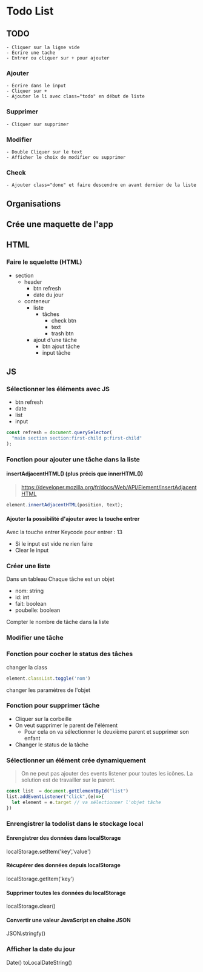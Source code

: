 # Todo List
## TODO
    - Cliquer sur la ligne vide
    - Écrire une tache
    - Entrer ou cliquer sur + pour ajouter
### Ajouter
    - Écrire dans le input
    - Cliquer sur +
    - Ajouter le li avec class="todo" en début de liste
### Supprimer
    - Cliquer sur supprimer
### Modifier
    - Double Cliquer sur le text
    - Afficher le choix de modifier ou supprimer
### Check
    - Ajouter class="done" et faire descendre en avant dernier de la liste

## Organisations
## Crée une maquette de l'app
## HTML
### Faire le squelette (HTML)

- section
  - header
    - btn refresh
    - date du jour
  - conteneur
    - liste
      - tâches
        - check btn
        - text
        - trash btn
    - ajout d'une tâche
      - btn ajout tâche
      - input tâche

## JS
### Sélectionner les éléments avec JS
* btn refresh
* date
* list
* input

```javascript
const refresh = document.querySelector(
  "main section section:first-child p:first-child"
);
```

### Fonction pour ajouter une tâche dans la liste
#### insertAdjacentHTML() (plus précis que innerHTML())
> https://developer.mozilla.org/fr/docs/Web/API/Element/insertAdjacentHTML

```javascript
element.innertAdjacentHTML(position, text);
```
#### Ajouter la possibilité d'ajouter avec la touche entrer
Avec la touche entrer
Keycode pour entrer : 13
* Si le input est vide ne rien faire
* Clear le input
### Créer une liste 
Dans un tableau
Chaque tâche est un objet 
  - nom: string
  - id: int
  - fait: boolean
  - poubelle: boolean

Compter le nombre de tâche dans la liste
 
### Modifier une tâche

### Fonction pour cocher le status des tâches
changer la class
```javascript
element.classList.toggle('nom')
```
changer les paramètres de l'objet
### Fonction pour supprimer tâche
* Cliquer sur la corbeille
* On veut supprimer le parent de l'élément
  * Pour cela on va sélectionner le deuxième parent et supprimer son enfant 
* Changer le status de la tâche
### Sélectionner un élément crée dynamiquement
> On ne peut pas ajouter des events listener pour toutes les icônes.
La solution est de travailler sur le parent.
```javascript
const list  = document.getElementById("list")
list.addEventListener("click",(e)=>{
  let element = e.target // va sélectionner l'objet tâche
})
```
### Enrengistrer la todolist dans le stockage local
#### Enrengistrer des données dans localStorage
localStorage.setItem('key','value')
#### Récupérer des données depuis localStorage
localStorage.getItem('key')
#### Supprimer toutes les données du localStorage
localStorage.clear()
#### Convertir une valeur JavaScript en chaîne JSON
JSON.stringfy()

### Afficher la date du jour
Date()
toLocalDateString()